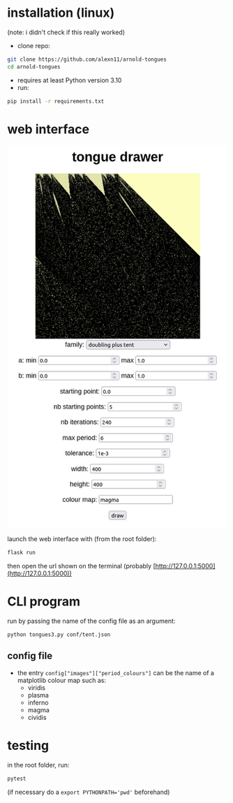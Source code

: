 # installation (linux)

(note: i didn't check if this really worked)

- clone repo:
```bash
git clone https://github.com/alexn11/arnold-tongues
cd arnold-tongues
```
- requires at least Python version 3.10
- run:
```bash
pip install -r requirements.txt
```

# web interface

![how the web interface should look like](app-sample.jpg "the web interface (example)")

launch the web interface with (from the root folder):
```bash
flask run
```
then open the url shown on the terminal (probably [http://127.0.0.1:5000](http://127.0.0.1:5000))


# CLI program

run by passing the name of the config file as an argument:
```
python tongues3.py conf/tent.json
```

## config file

- the entry `config["images"]["period_colours"]` can be the name of a matplotlib colour map such as:
    - viridis
    - plasma
    - inferno
    - magma
    - cividis


# testing

in the root folder, run:
```bash
pytest
```
(if necessary do a `export PYTHONPATH='pwd'` beforehand)
